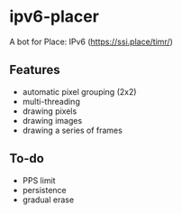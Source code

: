 # ipv6-placer
A bot for Place: IPv6 (https://ssi.place/timr/)

## Features
- automatic pixel grouping (2x2)
- multi-threading
- drawing pixels
- drawing images
- drawing a series of frames

## To-do
- PPS limit
- persistence
- gradual erase
